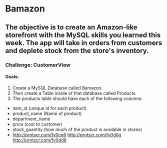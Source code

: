 # Bamazon
## The objective is to create an Amazon-like storefront with the MySQL skills you learned this week. The app will take in orders from customers and deplete stock from the store's inventory.

### Challenge: CustomerView
#### Goals:
1. Create a MySQL Database called Bamazon.
2. Then create a Table inside of that database called Products.
3. The products table should have each of the following columns:
* item_id (unique id for each product)
* product_name (Name of product)
* department_name
* price (cost to customer)
* stock_quantity (how much of the product is available in stores)
* http://prntscr.com/fv0ce6
http://prntscr.com/fv0d0g
http://prntscr.com/fv0dd8
